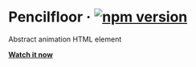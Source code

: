 # Pencilfloor · [![npm version][npm badge]][npm url]

Abstract animation HTML element

[**Watch it now**](https://raw.githack.com/fasttime/Pencilfloor/master/playground/playground.html)

[npm badge]: https://badge.fury.io/js/pencilfloor.svg
[npm url]: https://www.npmjs.com/package/pencilfloor
